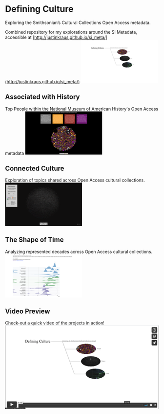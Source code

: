 # Defining Culture
Exploring the Smithsonian’s Cultural Collections Open Access metadata.

Combined repository for my explorations around the SI Metadata, accessible at [http://justinkraus.github.io/si_meta/](http://justinkraus.github.io/si_meta/)
<img src="dcland.png" height="50%" width="50%">

## Associated with History
Top People within the National Museum of American History's Open Access metadata
<a href="http://justinkraus.github.io/si_meta/names/"><img src="asschist.png" height="50%" width="50%"></a>

## Connected Culture
Exploration of topics shared across Open Access cultural collections.
<a href="http://justinkraus.github.io/si_meta/topics/"><img src="sitopicmap.png" height="50%" width="50%"></a>

## The Shape of Time
Analyzing represented decades across Open Access cultural collections.
<a href="http://justinkraus.github.io/si_meta/years/"><img src="shapeoftime.png" height="50%" width="50%"></a>

## Video Preview
Check-out a quick video of the projects in action!
[![Connected Culture](vimeo_ss.png)](https://vimeo.com/491928758 "Check Out a Video of Defining Culture!")